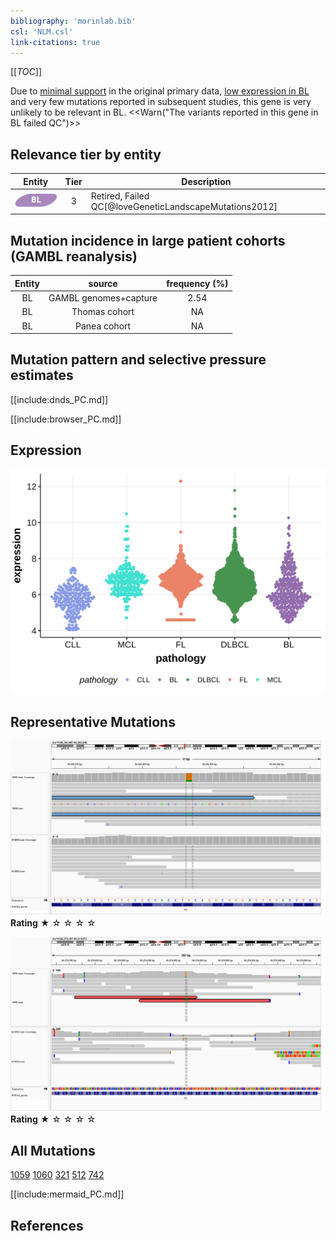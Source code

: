 ```yaml
---
bibliography: 'morinlab.bib'
csl: 'NLM.csl'
link-citations: true
---
```

[[_TOC_]]

Due to [minimal support](PC#representative-mutations) in the original primary data, [low expression in BL](PC#pc-expression) and very few mutations reported in subsequent studies, this gene is very unlikely to be relevant in BL. 
<<Warn("The variants reported in this gene in BL failed QC")>>


## Relevance tier by entity

|Entity|Tier|Description                           |
|:------:|:----:|--------------------------------------|
|![BL](images/icons/BL_tier2.png)    |3   |Retired, Failed QC[@loveGeneticLandscapeMutations2012]|

## Mutation incidence in large patient cohorts (GAMBL reanalysis)

|Entity|source               |frequency (%)|
|:------:|:---------------------:|:-------------:|
|BL    |GAMBL genomes+capture|2.54         |
|BL    |Thomas cohort        |  NA         |
|BL    |Panea cohort         |  NA         |

## Mutation pattern and selective pressure estimates

[[include:dnds_PC.md]]


[[include:browser_PC.md]]

## Expression
![](images/gene_expression/PC_by_pathology.svg)
<!-- ORIGIN: loveGeneticLandscapeMutations2012 -->
<!-- BL: loveGeneticLandscapeMutations2012 -->

## Representative Mutations

![](primary/Love_PC_66392927.png)
**Rating**
&starf; &star; &star; &star; &star;

![](primary/Love_PC_chr11_66374870.png)
**Rating**
&starf; &star; &star; &star; &star;

## All Mutations

[1059](https://www.bcgsc.ca/downloads/morinlab/GAMBL/Love/1059_reports.html)
[1060](https://www.bcgsc.ca/downloads/morinlab/GAMBL/Love/1060_reports.html)
[321](https://www.bcgsc.ca/downloads/morinlab/GAMBL/Love/321_reports.html)
[512](https://www.bcgsc.ca/downloads/morinlab/GAMBL/Love/512_reports.html)
[742](https://www.bcgsc.ca/downloads/morinlab/GAMBL/Love/742_reports.html)

[[include:mermaid_PC.md]]

## References

